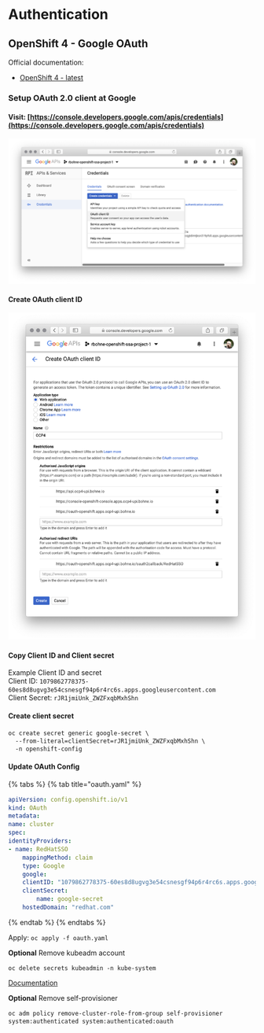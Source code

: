 # Authentication

## OpenShift 4 - Google OAuth

Official documentation:

* [OpenShift 4 - latest](https://docs.openshift.com/container-platform/latest/authentication/identity_providers/configuring-google-identity-provider.html)

### Setup OAuth 2.0 client at Google <a id="user-content-setup-oauth-2-0-client-at-google"></a>

#### Visit: [https://console.developers.google.com/apis/credentials](https://console.developers.google.com/apis/credentials)

![](../.gitbook/assets/google-oauth-screenshot1.png)

#### Create OAuth client ID

![](../.gitbook/assets/google-oauth-screenshot2.png)

#### Copy Client ID and Client secret

Example Client ID and secret  
Client ID: `1079862778375-60es8d8ugvg3e54csnesgf94p6r4rc6s.apps.googleusercontent.com`  
Client Secret: `rJR1jmiUnk_ZWZFxqbMxhShn`

#### Create client secret

```text
oc create secret generic google-secret \
  --from-literal=clientSecret=rJR1jmiUnk_ZWZFxqbMxhShn \
  -n openshift-config
```

#### Update OAuth Config

{% tabs %}
{% tab title="oauth.yaml" %}
```yaml
apiVersion: config.openshift.io/v1
kind: OAuth
metadata:
name: cluster
spec:
identityProviders:
- name: RedHatSSO
    mappingMethod: claim
    type: Google
    google:
    clientID: "1079862778375-60es8d8ugvg3e54csnesgf94p6r4rc6s.apps.googleusercontent.com"
    clientSecret:
        name: google-secret
    hostedDomain: "redhat.com"
```
{% endtab %}
{% endtabs %}

Apply: `oc apply -f oauth.yaml`  


**Optional** Remove kubeadm account 

```text
oc delete secrets kubeadmin -n kube-system
```

[Documentation](https://docs.openshift.com/container-platform/4.1/authentication/remove-kubeadmin.html) 

**Optional** Remove self-provisioner

```text
oc adm policy remove-cluster-role-from-group self-provisioner system:authenticated system:authenticated:oauth
```

